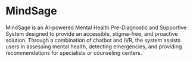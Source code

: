 # MindSage
MindSage is an AI-powered Mental Health Pre-Diagnostic and Supportive System designed to provide an accessible, stigma-free, and proactive solution. Through a combination of chatbot and IVR, the system assists users in assessing mental health, detecting emergencies, and providing recommendations for specialists or counseling centers.
